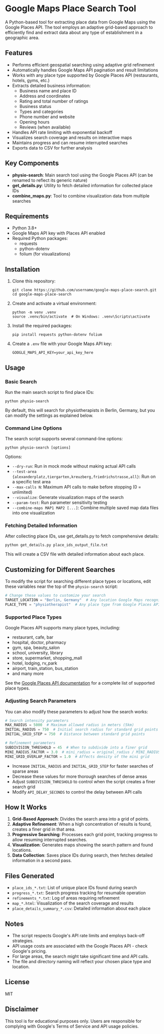 # Google Maps Place Search Tool

A Python-based tool for extracting place data from Google Maps using the Google Places API. The tool employs an adaptive grid-based approach to efficiently find and extract data about any type of establishment in a geographic area.

## Features

- Performs efficient geospatial searching using adaptive grid refinement
- Automatically handles Google Maps API pagination and result limitations
- Works with any place type supported by Google Places API (restaurants, hotels, gyms, etc.)
- Extracts detailed business information:
  - Business name and place ID
  - Address and coordinates
  - Rating and total number of ratings
  - Business status
  - Types and categories
  - Phone number and website
  - Opening hours
  - Reviews (when available)
- Handles API rate limiting with exponential backoff
- Visualizes search coverage and results on interactive maps
- Maintains progress and can resume interrupted searches
- Exports data to CSV for further analysis

## Key Components

- **physio-search**: Main search tool using the Google Places API (can be renamed to reflect its generic nature)
- **get_details.py**: Utility to fetch detailed information for collected place IDs
- **combine_maps.py**: Tool to combine visualization data from multiple searches

## Requirements

- Python 3.8+
- Google Maps API key with Places API enabled
- Required Python packages:
  - requests
  - python-dotenv
  - folium (for visualizations)

## Installation

1. Clone this repository:
   ```
   git clone https://github.com/username/google-maps-place-search.git
   cd google-maps-place-search
   ```

2. Create and activate a virtual environment:
   ```
   python -m venv .venv
   source .venv/bin/activate  # On Windows: .venv\Scripts\activate
   ```

3. Install the required packages:
   ```
   pip install requests python-dotenv folium
   ```

4. Create a `.env` file with your Google Maps API key:
   ```
   GOOGLE_MAPS_API_KEY=your_api_key_here
   ```

## Usage

### Basic Search

Run the main search script to find place IDs:

```
python physio-search
```

By default, this will search for physiotherapists in Berlin, Germany, but you can modify the settings as explained below.

### Command Line Options

The search script supports several command-line options:

```
python physio-search [options]
```

Options:
- `--dry-run`: Run in mock mode without making actual API calls
- `--test-area {alexanderplatz,tiergarten,kreuzberg,friedrichstrasse,all}`: Run on a specific test area
- `--max-calls N`: Maximum API calls to make before stopping (0 = unlimited)
- `--visualize`: Generate visualization maps of the search
- `--param-test`: Run parameter sensitivity testing
- `--combine-maps MAP1 MAP2 [...]`: Combine multiple saved map data files into one visualization

### Fetching Detailed Information

After collecting place IDs, use get_details.py to fetch comprehensive details:

```
python get_details.py place_ids_output_file.txt
```

This will create a CSV file with detailed information about each place.

## Customizing for Different Searches

To modify the script for searching different place types or locations, edit these variables near the top of the `physio-search` script:

```python
# Change these values to customize your search
TARGET_LOCATION = "Berlin, Germany"  # Any location Google Maps recognizes
PLACE_TYPE = "physiotherapist"  # Any place type from Google Places API
```

### Supported Place Types

Google Places API supports many place types, including:
- restaurant, cafe, bar
- hospital, doctor, pharmacy
- gym, spa, beauty_salon
- school, university, library
- store, supermarket, shopping_mall
- hotel, lodging, rv_park
- airport, train_station, bus_station
- and many more

See the [Google Places API documentation](https://developers.google.com/maps/documentation/places/web-service/supported_types) for a complete list of supported place types.

### Adjusting Search Parameters

You can also modify these parameters to adjust how the search works:

```python
# Search intensity parameters
MAX_RADIUS = 5000  # Maximum allowed radius in meters (5km)
INITIAL_RADIUS = 750  # Initial search radius for standard grid points
INITIAL_GRID_STEP = 750  # Distance between standard grid points

# Refinement parameters
SUBDIVISION_THRESHOLD = 45  # When to subdivide into a finer grid
MINI_RADIUS_FACTOR = 3.0  # mini_radius = original_radius / MINI_RADIUS_FACTOR
MINI_GRID_OVERLAP_FACTOR = 1.0  # Affects density of the mini grid
```

- Increase `INITIAL_RADIUS` and `INITIAL_GRID_STEP` for faster searches of sparse areas
- Decrease these values for more thorough searches of dense areas
- Adjust `SUBDIVISION_THRESHOLD` to control when the script creates a finer search grid
- Modify `API_DELAY_SECONDS` to control the delay between API calls

## How It Works

1. **Grid-Based Approach**: Divides the search area into a grid of points.
2. **Adaptive Refinement**: When a high concentration of results is found, creates a finer grid in that area.
3. **Progressive Searching**: Processes each grid point, tracking progress to allow resuming interrupted searches.
4. **Visualization**: Generates maps showing the search pattern and found locations.
5. **Data Collection**: Saves place IDs during search, then fetches detailed information in a second pass.

## Files Generated

- `place_ids_*.txt`: List of unique place IDs found during search
- `progress_*.txt`: Search progress tracking for resumable operation
- `refinements_*.txt`: Log of areas requiring refinement
- `map_*.html`: Visualization of the search coverage and results
- `place_details_summary_*.csv`: Detailed information about each place

## Notes

- The script respects Google's API rate limits and employs back-off strategies.
- API usage costs are associated with the Google Places API - check Google's pricing.
- For large areas, the search might take significant time and API calls.
- The file and directory naming will reflect your chosen place type and location.

## License

MIT

## Disclaimer

This tool is for educational purposes only. Users are responsible for complying with Google's Terms of Service and API usage policies. 